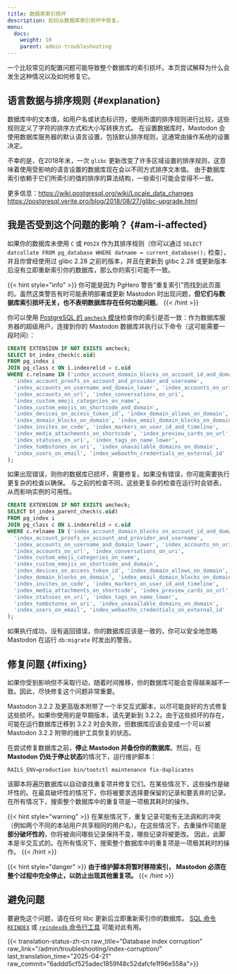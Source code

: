 ```yaml
---
title: 数据库索引损坏
description: 如何从数据库索引损坏中恢复。
menu:
  docs:
    weight: 10
    parent: admin-troubleshooting
---
```


一个比较常见的配置问题可能导致整个数据库的索引损坏。本页尝试解释为什么会发生这种情况以及如何修复它。

## 语言数据与排序规则 {#explanation}

数据库中的文本值，如用户名或状态标识符，使用所谓的排序规则进行比较，这些规则定义了字符的排序方式和大小写转换方式。
在设置数据库时，Mastodon 会使用数据库服务器的默认语言设置，包括默认排序规则，这通常由操作系统的设置决定。

不幸的是，在2018年末，一次 `glibc` 更新改变了许多区域设置的排序规则，这意味着使用受影响的语言设置的数据库现在会以不同方式排序文本值。
由于数据库索引依赖于它们所索引的值的排序的算法结构，一些索引可能会变得不一致。

更多信息：https://wiki.postgresql.org/wiki/Locale_data_changes https://postgresql.verite.pro/blog/2018/08/27/glibc-upgrade.html

## 我是否受到这个问题的影响？ {#am-i-affected}

如果你的数据库未使用 `C` 或 `POSIX` 作为其排序规则（你可以通过 `SELECT datcollate FROM pg_database WHERE datname = current_database();` 检查），
并且你曾经使用过 glibc 2.28 之前的版本，并且在更新到 glibc 2.28 或更新版本后没有立即重新索引你的数据库，那么你的索引可能不一致。

{{< hint style="info" >}}
你可能是因为 PgHero 警告"重复索引"而找到此页面的。虽然这类警告有时可能表明部署或更新 Mastodon 时出现问题，**但它们与数据库索引损坏无关，也不表明数据库存在任何功能问题**。
{{< /hint >}}

你可以使用 [PostgreSQL 的 `amcheck` 模块](https://www.postgresql.org/docs/10/amcheck.html)检查你的索引是否一致：作为数据库服务器的超级用户，连接到你的 Mastodon 数据库并执行以下命令（这可能需要一段时间）：

```SQL
CREATE EXTENSION IF NOT EXISTS amcheck;
SELECT bt_index_check(c.oid)
FROM pg_index i
JOIN pg_class c ON i.indexrelid = c.oid
WHERE c.relname IN ('index_account_domain_blocks_on_account_id_and_domain',
  'index_account_proofs_on_account_and_provider_and_username',
  'index_accounts_on_username_and_domain_lower', 'index_accounts_on_uri',
  'index_accounts_on_url', 'index_conversations_on_uri',
  'index_custom_emoji_categories_on_name',
  'index_custom_emojis_on_shortcode_and_domain',
  'index_devices_on_access_token_id', 'index_domain_allows_on_domain',
  'index_domain_blocks_on_domain', 'index_email_domain_blocks_on_domain',
  'index_invites_on_code', 'index_markers_on_user_id_and_timeline',
  'index_media_attachments_on_shortcode', 'index_preview_cards_on_url',
  'index_statuses_on_uri', 'index_tags_on_name_lower',
  'index_tombstones_on_uri', 'index_unavailable_domains_on_domain',
  'index_users_on_email', 'index_webauthn_credentials_on_external_id'
);
```

如果出现错误，则你的数据库已损坏，需要修复。如果没有错误，你可能需要执行更复杂的检查以确保。
与之前的检查不同，这些更复杂的检查在运行时会锁表，从而影响实例的可用性。

```SQL
CREATE EXTENSION IF NOT EXISTS amcheck;
SELECT bt_index_parent_check(c.oid)
FROM pg_index i
JOIN pg_class c ON i.indexrelid = c.oid
WHERE c.relname IN ('index_account_domain_blocks_on_account_id_and_domain',
  'index_account_proofs_on_account_and_provider_and_username',
  'index_accounts_on_username_and_domain_lower', 'index_accounts_on_uri',
  'index_accounts_on_url', 'index_conversations_on_uri',
  'index_custom_emoji_categories_on_name',
  'index_custom_emojis_on_shortcode_and_domain',
  'index_devices_on_access_token_id', 'index_domain_allows_on_domain',
  'index_domain_blocks_on_domain', 'index_email_domain_blocks_on_domain',
  'index_invites_on_code', 'index_markers_on_user_id_and_timeline',
  'index_media_attachments_on_shortcode', 'index_preview_cards_on_url',
  'index_statuses_on_uri', 'index_tags_on_name_lower',
  'index_tombstones_on_uri', 'index_unavailable_domains_on_domain',
  'index_users_on_email', 'index_webauthn_credentials_on_external_id'
);
```

如果执行成功，没有返回错误，你的数据库应该是一致的，你可以安全地忽略 Mastodon 在运行 `db:migrate` 时发出的警告。

## 修复问题 {#fixing}

如果你受到影响但不采取行动，随着时间推移，你的数据库可能会变得越来越不一致。因此，尽快修复这个问题非常重要。

Mastodon 3.2.2 及更高版本附带了一个半交互式脚本，以尽可能良好的方式修复这些损坏。如果你使用的是早期版本，请先更新到 3.2.2。由于这些损坏的存在，可能在运行数据库迁移到 3.2.2 时会失败，但数据库应该会变成一个可以被 Mastodon 3.2.2 附带的维护工具恢复的状态。

在尝试修复数据库之前，**停止 Mastodon 并备份你的数据库**。然后，在**Mastodon 仍处于停止状态**的情况下，运行维护脚本：

```
RAILS_ENV=production bin/tootctl maintenance fix-duplicates
```

该脚本将遍历数据库以自动查找重复项并修复它们。在某些情况下，这些操作是破坏性的。在最具破坏性的情况下，你将被要求选择要保留的记录和要丢弃的记录。在所有情况下，搜索整个数据库中的重复项是一项极其耗时的操作。

{{< hint style="warning" >}}
在某些情况下，重复记录可能有无法调和的冲突（例如两个不同的本站用户共享相同的用户名）。在这些情况下，去重操作可能是**部分破坏性的**，你将被询问哪些记录保持不变，哪些记录将被更改。
因此，此脚本是半交互式的。在所有情况下，搜索整个数据库中的重复项是一项极其耗时的操作。
{{< /hint >}}

{{< hint style="danger" >}}
**由于维护脚本将暂时移除索引， Mastodon 必须在整个过程中完全停止，以防止出现其他重复项。**
{{< /hint >}}

## 避免问题

要避免这个问题，请在任何 libc 更新后立即重新索引你的数据库。
[SQL 命令 `REINDEX`](https://www.postgresql.org/docs/current/sql-reindex.html)
或
[`reindexdb` 命令行工具](https://www.postgresql.org/docs/current/app-reindexdb.html)
可能对此有用。

{{< translation-status-zh-cn raw_title="Database index corruption" raw_link="/admin/troubleshooting/index-corruption/" last_translation_time="2025-04-21" raw_commit="6addd5cf525adec1859f48c52dafcfe1f96e558a">}}
